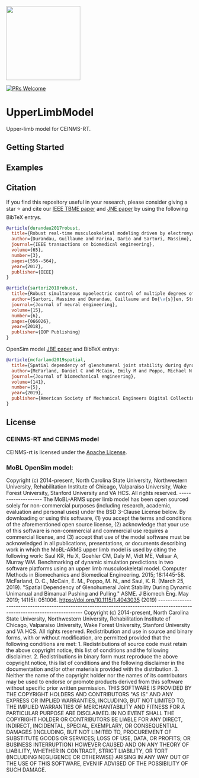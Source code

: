 <img src="https://encrypted-tbn0.gstatic.com/images?q=tbn:ANd9GcQ1vHDQMUcbXRoh_hAcOvHvIXIQVk2dtlak3QBu-KU_PnGjMAwr6yHy9VdkSe04BuIF9_w&usqp=CAU" width=200>

[![PRs Welcome](https://img.shields.io/badge/PRs-welcome-brightgreen.svg)]()

# UpperLimbModel
Upper-limb model for CEINMS-RT.

## Getting Started

## Examples

## Citation

If you find this repository useful in your research, please consider giving a star ⭐ and cite our [IEEE TBME paper](https://spiral.imperial.ac.uk/bitstream/10044/1/48309/2/durandau%202017.pdf) and [JNE paper](https://vbn.aau.dk/ws/files/320222688/Robust_simultaneous_ACCEPTED_MANUSCRIPT.pdf) by using the following BibTeX entrys.

```BibTeX
@article{durandau2017robust,
  title={Robust real-time musculoskeletal modeling driven by electromyograms},
  author={Durandau, Guillaume and Farina, Dario and Sartori, Massimo},
  journal={IEEE transactions on biomedical engineering},
  volume={65},
  number={3},
  pages={556--564},
  year={2017},
  publisher={IEEE}
}
```

```BibTeX
@article{sartori2018robust,
  title={Robust simultaneous myoelectric control of multiple degrees of freedom in wrist-hand prostheses by real-time neuromusculoskeletal modeling},
  author={Sartori, Massimo and Durandau, Guillaume and Do{\v{s}}en, Strahinja and Farina, Dario},
  journal={Journal of neural engineering},
  volume={15},
  number={6},
  pages={066026},
  year={2018},
  publisher={IOP Publishing}
}
```

OpenSim model [JBE paper](https://pubmed.ncbi.nlm.nih.gov/30835272/) and BibTeX entrys:

```BibTeX
@article{mcfarland2019spatial,
  title={Spatial dependency of glenohumeral joint stability during dynamic unimanual and bimanual pushing and pulling},
  author={McFarland, Daniel C and McCain, Emily M and Poppo, Michael N and Saul, Katherine R},
  journal={Journal of biomechanical engineering},
  volume={141},
  number={5},
  year={2019},
  publisher={American Society of Mechanical Engineers Digital Collection}
}
```

## License

### CEINMS-RT and CEINMS model

CEINMS-rt is licensed under the [Apache License](LICENSE).


### MoBL OpenSim model:

Copyright (c) 2014-present, North Carolina State University, Northwestern University, Rehabilitation Institute of Chicago, Valparaiso University, Wake Forest University, Stanford University and VA HCS. All rights reserved. -------------------- The MoBL-ARMS upper limb model has been open sourced solely for non-commercial purposes (including research, academic, evaluation and personal uses) under the BSD 3-Clause License below. By downloading or using this software, (1) you accept the terms and conditions of the aforementioned open source license, (2) acknowledge that your use of this software is non-commercial and commercial use requires a commercial license, and (3) accept that use of the model software must be acknowledged in all publications, presentations, or documents describing work in which the MoBL-ARMS upper limb model is used by citing the following work: Saul KR, Hu X, Goehler CM, Daly M, Vidt ME, Velisar A, Murray WM. Benchmarking of dynamic simulation predictions in two software platforms using an upper limb musculoskeletal model. Computer Methods in Biomechanics and Biomedical Engineering. 2015; 18:1445-58. McFarland, D. C., McCain, E. M., Poppo, M. N., and Saul, K. R. (March 25, 2019). "Spatial Dependency of Glenohumeral Joint Stability During Dynamic Unimanual and Bimanual Pushing and Pulling." ASME. J Biomech Eng. May 2019; 141(5): 051006. https://doi.org/10.1115/1.4043035 (2019) ---------------------------------------------------------------------------------------------------------------------------- Copyright (c) 2014-present, North Carolina State University, Northwestern University, Rehabilitation Institute of Chicago, Valparaiso University, Wake Forest University, Stanford University and VA HCS. All rights reserved. Redistribution and use in source and binary forms, with or without modification, are permitted provided that the following conditions are met: 1. Redistributions of source code must retain the above copyright notice, this list of conditions and the following disclaimer. 2. Redistributions in binary form must reproduce the above copyright notice, this list of conditions and the following disclaimer in the documentation and/or other materials provided with the distribution. 3. Neither the name of the copyright holder nor the names of its contributors may be used to endorse or promote products derived from this software without specific prior written permission. THIS SOFTWARE IS PROVIDED BY THE COPYRIGHT HOLDERS AND CONTRIBUTORS "AS IS" AND ANY EXPRESS OR IMPLIED WARRANTIES, INCLUDING, BUT NOT LIMITED TO, THE IMPLIED WARRANTIES OF MERCHANTABILITY AND FITNESS FOR A PARTICULAR PURPOSE ARE DISCLAIMED. IN NO EVENT SHALL THE COPYRIGHT HOLDER OR CONTRIBUTORS BE LIABLE FOR ANY DIRECT, INDIRECT, INCIDENTAL, SPECIAL, EXEMPLARY, OR CONSEQUENTIAL DAMAGES (INCLUDING, BUT NOT LIMITED TO, PROCUREMENT OF SUBSTITUTE GOODS OR SERVICES; LOSS OF USE, DATA, OR PROFITS; OR BUSINESS INTERRUPTION) HOWEVER CAUSED AND ON ANY THEORY OF LIABILITY, WHETHER IN CONTRACT, STRICT LIABILITY, OR TORT (INCLUDING NEGLIGENCE OR OTHERWISE) ARISING IN ANY WAY OUT OF THE USE OF THIS SOFTWARE, EVEN IF ADVISED OF THE POSSIBILITY OF SUCH DAMAGE.

